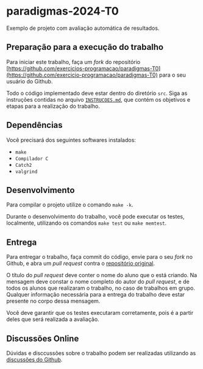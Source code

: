paradigmas-2024-T0
====================

Exemplo de projeto com avaliação automática de resultados.

Preparação para a execução do trabalho
--------------------------------------

Para iniciar este trabalho, faça um _fork_ do repositório 
[https://github.com/exercicios-programacao/paradigmas-T0](https://github.com/exercicio-programacao/paradigmas-T0)
para o seu usuário do Github.

Todo o código implementado deve estar dentro do diretório `src`. Siga as 
instruções contidas no arquivo [`INSTRUCOES.md`](INSTRUCOES.md), que contém
os objetivos e etapas para a realização do trabalho.


Dependências
------------

Você precisará dos seguintes softwares instalados:
* `make`
* `Compilador C`
* `Catch2`
* `valgrind`


Desenvolvimento
---------------

Para compilar o projeto utilize o comando `make -k`.

Durante o desenvolvimento do trabalho, você pode executar os testes, 
localmente, utilizando os comandos `make test` ou `make memtest`.


Entrega
-------

Para entregar o trabalho, faça commit do código, envie para o seu _fork_ no 
Github, e abra um _pull request_ contra o
[repositório original](https://github.com/exercicios-programacao/paradigmas-t0).

O título do _pull request_ deve conter o nome do aluno que o está criando. 
Na mensagem deve constar o nome completo do autor do _pull request_, e de 
todos os alunos que realizaram o trabalho, no caso de trabalhos em grupo. 
Qualquer informação necessária para a entrega do trabalho deve estar 
presente no corpo dessa mensagem.

Você deve garantir que os testes executaram corretamente, pois é a partir
deles que será realizada a avaliação.


Discussões Online
-----------------

Dúvidas e disccussões sobre o trabalho podem ser realizadas utilizando as
[discussões do Github](https://github.com/exercicio-programacao/paradigmas-t0/discussions).
